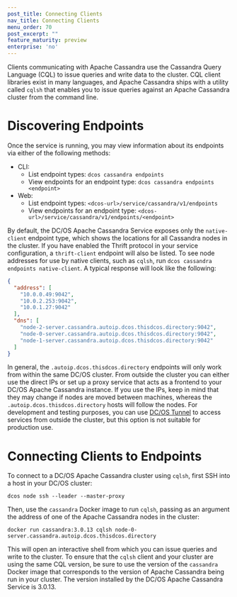 ```yaml
---
post_title: Connecting Clients
nav_title: Connecting Clients
menu_order: 70
post_excerpt: ""
feature_maturity: preview
enterprise: 'no'
---
```


Clients communicating with Apache Cassandra use the Cassandra Query Language (CQL) to issue queries and write data to the cluster. CQL client libraries exist in many languages, and Apache Cassandra ships with a utility called `cqlsh` that enables you to issue queries against an Apache Cassandra cluster from the command line.

# Discovering Endpoints

Once the service is running, you may view information about its endpoints via either of the following methods:
- CLI:
  - List endpoint types: `dcos cassandra endpoints`
  - View endpoints for an endpoint type: `dcos cassandra endpoints <endpoint>`
- Web:
  - List endpoint types: `<dcos-url>/service/cassandra/v1/endpoints`
  - View endpoints for an endpoint type: `<dcos-url>/service/cassandra/v1/endpoints/<endpoint>`

By default, the DC/OS Apache Cassandra Service exposes only the `native-client` endpoint type, which shows the locations for all Cassandra nodes in the cluster. If you have enabled the Thrift protocol in your service configuration, a `thrift-client` endpoint will also be listed. To see node addresses for use by native clients, such as `cqlsh`, run `dcos cassandra endpoints native-client`. A typical response will look like the following:

```json
{
  "address": [
    "10.0.0.49:9042",
    "10.0.2.253:9042",
    "10.0.1.27:9042"
  ],
  "dns": [
    "node-2-server.cassandra.autoip.dcos.thisdcos.directory:9042",
    "node-0-server.cassandra.autoip.dcos.thisdcos.directory:9042",
    "node-1-server.cassandra.autoip.dcos.thisdcos.directory:9042"
  ]
}
```

In general, the `.autoip.dcos.thisdcos.directory` endpoints will only work from within the same DC/OS cluster. From outside the cluster you can either use the direct IPs or set up a proxy service that acts as a frontend to your DC/OS Apache Cassandra instance. If you use the IPs, keep in mind that they may change if nodes are moved between machines, whereas the `.autoip.dcos.thisdcos.directory` hosts will follow the nodes. For development and testing purposes, you can use [DC/OS Tunnel](https://docs.mesosphere.com/latest/administration/access-node/tunnel/) to access services from outside the cluster, but this option is not suitable for production use.

# Connecting Clients to Endpoints

To connect to a DC/OS Apache Cassandra cluster using `cqlsh`, first SSH into a host in your DC/OS cluster:
```
dcos node ssh --leader --master-proxy
```

Then, use the `cassandra` Docker image to run `cqlsh`, passing as an argument the address of one of the Apache Cassandra nodes in the cluster:
```
docker run cassandra:3.0.13 cqlsh node-0-server.cassandra.autoip.dcos.thisdcos.directory
```

This will open an interactive shell from which you can issue queries and write to the cluster. To ensure that the `cqlsh` client and your cluster are using the same CQL version, be sure to use the version of the `cassandra` Docker image that corresponds to the version of Apache Cassandra being run in your cluster. The version installed by the DC/OS Apache Cassandra Service is 3.0.13.

